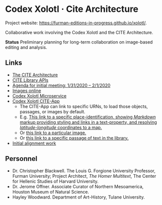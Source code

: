 # Codex Xolotl · Cite Architecture

Project website: <https://furman-editions-in-progress.github.io/xolotl/>.	

Collaborative work involving the Codex Xolotl and the CITE Architecture.

**Status** Preliminary planning for long-term collaboration on image-based editing and analysis.

## Links

- [The CITE Architecture](http://cite-architecture.org)
- [CITE Library APIs](https://github.com/cite-architecture/cite-api-docs)
- [Agenda for initial meeting: 1/31/2020 – 2/1/2020](agenda.md)
- [Images online](images.md)
- [Codex Xolotl Microservice](scs.md)
- [Codex Xolotl CITE-App](http://www.homermultitext.org/xolotl/)
	- The CITE-App can link to specific URNs, to load those objects, passages, or images by default.
	- E.g. [This link to a specific place-identification, showing *Markdown* markup providing styling and links in a text-property, and resolving *latitude-longitude* coordinates to a map.](http://www.homermultitext.org/xolotl/index.html?urn=urn:cite2:xolotl:placeidentifications.v1:2)
	- Or [this link to a particular image.](http://www.homermultitext.org/xolotl/index.html?urn=urn:cite2:xolotl:codeximg.2020:27_11r_vis2)
	- Or [this link to a specific passage of text in the library.](http://www.homermultitext.org/xolotl/index.html?urn=urn:cts:xolotl:torquemada.001.offner:15.1)
- [Initial alignment work](initial.md)

## Personnel

- Dr. Christopher Blackwell. The Louis G. Forgione University Professor, Furman University; Project Architect, *The Homer Multitext*, The Center for Hellenic Studies of Harvard University.
- Dr. Jerome Offner. Associate Curator of Northern Mesoamerica, Houston Museum of Natural Science.
- Hayley Woodward. Department of Art-History, Tulane University.
